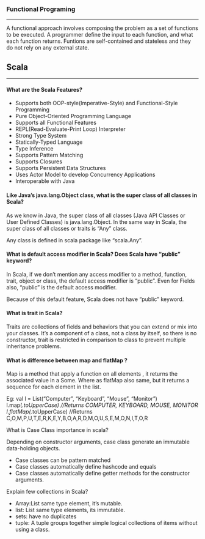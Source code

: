 ### Functional Programing
-------

A functional approach involves composing the problem as a set of functions to be executed. A programmer define the input to each function, and what each function returns. Funtions are self-contained and stateless and they do not rely on any external state.

## Scala
-----

#### What are the Scala Features?

* Supports both OOP-style(Imperative-Style) and Functional-Style Programming
* Pure Object-Oriented Programming Language
* Supports all Functional Features
* REPL(Read-Evaluate-Print Loop) Interpreter
* Strong Type System
* Statically-Typed Language
* Type Inference
* Supports Pattern Matching
* Supports Closures
* Supports Persistent Data Structures
* Uses Actor Model to develop Concurrency Applications
* Interoperable with Java

#### Like Java’s java.lang.Object class, what is the super class of all classes in Scala?

As we know in Java, the super class of all classes (Java API Classes or User Defined Classes) is java.lang.Object. In the same way in Scala, the super class of all classes or traits is “Any” class.

Any class is defined in scala package like “scala.Any”.

#### What is default access modifier in Scala? Does Scala have “public” keyword?

In Scala, if we don’t mention any access modifier to a method, function, trait, object or class, the default access modifier is “public”. Even for Fields also, “public” is the default access modifier.

Because of this default feature, Scala does not have “public” keyword.

#### What is trait in Scala?

Traits are collections of fields and behaviors that you can extend or mix into your classes. It’s a component of a class, not a class by itself, so there is no constructor, trait is restricted in comparison to class to prevent multiple inheritance problems.
#### What is difference between map and flatMap ?

Map is a method that apply a function on all elements , it returns the associated value in a Some. Where as flatMap also same, but it returns a sequence for each element in the list.


Eg: val l = List(“Computer”, “Keyboard”, “Mouse”, “Monitor”)
l.map(_.toUpperCase) //Returns COMPUTER, KEYBOARD, MOUSE, MONITOR
l.flatMap(_.toUpperCase) //Returns C,O,M,P,U,T,E,R,K,E,Y,B,O,A,R,D,M,O,U,S,E,M,O,N,I,T,O,R

What is Case Class importance in scala?

Depending on constructor arguments, case class generate an immutable data-holding objects.

 * Case classes can be pattern matched
 * Case classes automatically define hashcode and equals
 * Case classes automatically define getter methods for the constructor arguments.
 
Explain few collections in Scala?

* Array:List same type element, it’s mutable.
* list: List same type elements, its immutable.
* sets: have no duplicates
* tuple: A tuple groups together simple logical collections of items without using a class.
